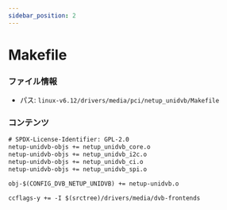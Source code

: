 ```yaml
---
sidebar_position: 2
---
```

# Makefile

### ファイル情報

- パス: `linux-v6.12/drivers/media/pci/netup_unidvb/Makefile`

### コンテンツ

```txt
# SPDX-License-Identifier: GPL-2.0
netup-unidvb-objs += netup_unidvb_core.o
netup-unidvb-objs += netup_unidvb_i2c.o
netup-unidvb-objs += netup_unidvb_ci.o
netup-unidvb-objs += netup_unidvb_spi.o

obj-$(CONFIG_DVB_NETUP_UNIDVB) += netup-unidvb.o

ccflags-y += -I $(srctree)/drivers/media/dvb-frontends

```
